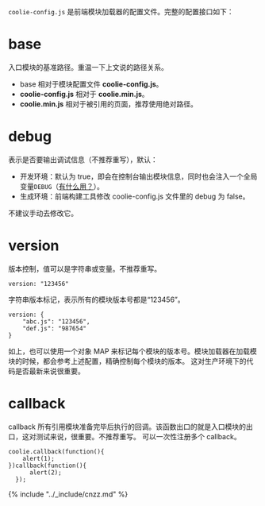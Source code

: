 `coolie-config.js` 是前端模块加载器的配置文件。完整的配置接口如下：

# base
入口模块的基准路径。重温一下上文说的路径关系。

- base 相对于模块配置文件 **coolie-config.js**。
- **coolie-config.js** 相对于 **coolie.min.js**。
- **coolie.min.js** 相对于被引用的页面，推荐使用绝对路径。


# debug
表示是否要输出调试信息（不推荐重写），默认：

- 开发环境：默认为 true，即会在控制台输出模块信息，同时也会注入一个全局变量`DEBUG`（[有什么用？](../advance/global-debug.md)）。
- 生成环境：前端构建工具修改 coolie-config.js 文件里的 debug 为 false。

不建议手动去修改它。


# version
版本控制，值可以是字符串或变量。不推荐重写。
```
version: "123456"
```
字符串版本标记，表示所有的模块版本号都是“123456”。
```
version: {
    "abc.js": "123456",
    "def.js": "987654"
}
```
如上，也可以使用一个对象 MAP 来标记每个模块的版本号。模块加载器在加载模块的时候，都会参考上述配置，精确控制每个模块的版本。
这对生产环境下的代码是否最新来说很重要。



# callback
callback 所有引用模块准备完毕后执行的回调。该函数出口的就是入口模块的出口，这对测试来说，很重要。不推荐重写。
可以一次性注册多个 callback。
```
coolie.callback(function(){
    alert(1);
})callback(function(){
      alert(2);
  });
```


{% include "../_include/cnzz.md" %}
